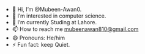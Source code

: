 - 👋 Hi, I’m @Mubeen-Awan0.
- 👀 I’m interested in computer science.
- 🌱 I’m currently Studing at Lahore.
- 📫 How to reach me mubeenawan810@gmail.com
- 😄 Pronouns: He/him
- ⚡ Fun fact: keep Quiet.

<!---
Mubeen-Awan0/Mubeen-Awan0 is a ✨ special ✨ repository because its `README.md` (this file) appears on your GitHub profile.
You can click the Preview link to take a look at your changes.
--->
